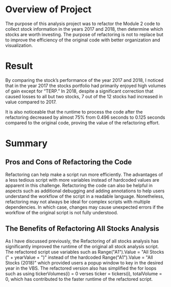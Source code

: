 # Overview of Project

The purpose of this analysis project was to refactor the Module 2 code to collect stock information in the years 2017 and 2018, then determine which stocks are worth investing. The purpose of refactoring is not to replace but to improve the efficiency of the original code with better organization and visualization.

# Result

By comparing the stock’s performance of the year 2017 and 2018, I noticed that in the year 2017 the stocks portfolio had primarily enjoyed high volumes of gain except for “TERP.” In 2018, despite a significant correction that caused losses to all but two stocks, 7 out of the 12 stocks had increased in value compared to 2017.

     

It is also noticeable that the runtime to process the code after the refactoring decreased by almost 75% from 0.496 seconds to 0.125 seconds compared to the original code, proving the value of the refactoring effort.

     



# Summary

## Pros and Cons of Refactoring the Code
Refactoring can help make a script run more efficiently. The advantages of a less tedious script with more variables instead of hardcoded values are apparent in this challenge. Refactoring the code can also be helpful in aspects such as additional debugging and adding annotations to help users understand the workflow of the script in a readable language. Nonetheless, refactoring may not always be ideal for complex scripts with multiple dependencies. In which case, changes may cause unexpected errors if the workflow of the original script is not fully understood.

## The Benefits of Refactoring All Stocks Analysis
As I have discussed previously, the Refactoring of all stocks analysis has significantly improved the runtime of the original all stock analysis script. The refactored script use variables such as Range("A1").Value = "All Stocks (" + yearValue + ")" instead of the hardcoded Range("A1").Value = "All Stocks (2018)" which provided users a popup window to key in the desired year in the VBS. The refactored version also has simplified the for loops such as using tickerVolumes(i) = 0 verses ticker = tickers(i), totalVolume = 0, which has contributed to the faster runtime of the refactored script.

